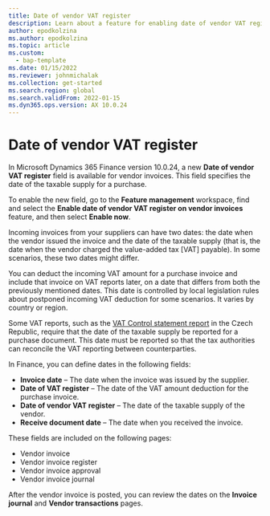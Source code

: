 ```yaml
---
title: Date of vendor VAT register
description: Learn about a feature for enabling date of vendor VAT register. You can deduct the incoming VAT amount for purchase invoices.
author: epodkolzina
ms.author: epodkolzina
ms.topic: article
ms.custom: 
  - bap-template
ms.date: 01/15/2022
ms.reviewer: johnmichalak
ms.collection: get-started
ms.search.region: global
ms.search.validFrom: 2022-01-15
ms.dyn365.ops.version: AX 10.0.24
---
```


# Date of vendor VAT register

In Microsoft Dynamics 365 Finance version 10.0.24, a new **Date of vendor VAT register** field is available for vendor invoices. This field specifies the date of the taxable supply for a purchase.

To enable the new field, go to the **Feature management** workspace, find and select the **Enable date of vendor VAT register on vendor invoices** feature, and then select **Enable now**.

Incoming invoices from your suppliers can have two dates: the date when the vendor issued the invoice and the date of the taxable supply (that is, the date when the vendor charged the value-added tax [VAT] payable). In some scenarios, these two dates might differ.

You can deduct the incoming VAT amount for a purchase invoice and include that invoice on VAT reports later, on a date that differs from both the previously mentioned dates. This date is controlled by local legislation rules about postponed incoming VAT deduction for some scenarios. It varies by country or region.

Some VAT reports, such as the [VAT Control statement report](../czech-republic/emea-cze-vat-declaration-tax-declaration-model.md#vat-control-statement) in the Czech Republic, require that the date of the taxable supply be reported for a purchase document. This date must be reported so that the tax authorities can reconcile the VAT reporting between counterparties.

In Finance, you can define dates in the following fields:

- **Invoice date** – The date when the invoice was issued by the supplier.
- **Date of VAT register** – The date of the VAT amount deduction for the purchase invoice.
- **Date of vendor VAT register** – The date of the taxable supply of the vendor.
- **Receive document date** – The date when you received the invoice.

These fields are included on the following pages:

- Vendor invoice
- Vendor invoice register
- Vendor invoice approval
- Vendor invoice journal

After the vendor invoice is posted, you can review the dates on the **Invoice journal** and **Vendor transactions** pages.

